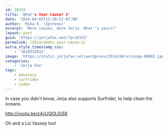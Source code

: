 ```yaml
---
id: 10333
title: 'What's Your Cause? 2'
date: '2014-04-03T11:30:52-07:00'
author: 'Mika E. (Ipstenu)'
excerpt: 'More causes, more Jorja. What''s yours?'
layout: post
guid: 'https://jorjafox.net/?p=10333'
permalink: /2014/whats-your-cause-2/
astra_style_timestamp_css:
    - '1634332612'
image: 'https://static.jorjafox.net/wordpress/2014/04/vlcsnap-00002.jpg'
categories:
    - 'Jorja Fox'
tags:
    - advocacy
    - surfrider
    - video
---
```


In case you didn't know, Jorja <em>also</em> supports Surfrider, to help clean the oceans.

http://youtu.be/z4vUQOLGiS8

Oh and a Liz Vassey too!
